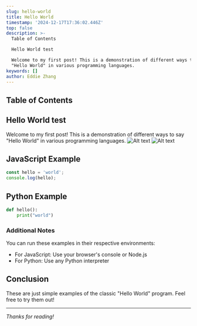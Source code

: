 ```yaml
---
slug: hello-world
title: Hello World
timestamp: '2024-12-17T17:36:02.446Z'
top: false
description: >-
  Table of Contents

  Hello World test

  Welcome to my first post! This is a demonstration of different ways to say
  "Hello World" in various programming languages.
keywords: []
author: Eddie Zhang
---
```


## Table of Contents

## Hello World test

Welcome to my first post! This is a demonstration of different ways to say "Hello World" in various programming languages.
![Alt text](/Mysql.png)
![Alt text](https://plus.unsplash.com/premium_photo-1734293455122-c3a9a05b51e1?q=80&w=3870&auto=format&fit=crop&ixlib=rb-4.0.3&ixid=M3wxMjA3fDB8MHxwaG90by1wYWdlfHx8fGVufDB8fHx8fA%3D%3D)

## JavaScript Example

```javascript
const hello = 'world';
console.log(hello);
```

## Python Example

```python
def hello():
    print("world")
```

### Additional Notes

You can run these examples in their respective environments:

- For JavaScript: Use your browser's console or Node.js
- For Python: Use any Python interpreter

## Conclusion

These are just simple examples of the classic "Hello World" program. Feel free to try them out!

---

_Thanks for reading!_
